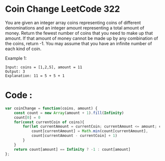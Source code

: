 # Coin Change LeetCode 322

You are given an integer array coins representing coins of different denominations and an integer amount representing a total amount of money.
Return the fewest number of coins that you need to make up that amount. If that amount of money cannot be made up by any combination of the coins, return -1.
You may assume that you have an infinite number of each kind of coin.

 

Example 1:
```
Input: coins = [1,2,5], amount = 11
Output: 3
Explanation: 11 = 5 + 5 + 1
```

# Code : 

```JavaScript
var coinChange = function(coins, amount) {
    const count = new Array(amount + 1).fill(Infinity)
    count[0] = 0
    for(const currentCoin of coins){
        for(let currentAmount = currentCoin; currentAmount <= amount; currentAmount++){
            count[currentAmount] = Math.min(count[currentAmount],
            count[currentAmount - currentCoin] + 1)
        }
    }
    return count[amount] == Infinity ? -1 : count[amount]
};
```

